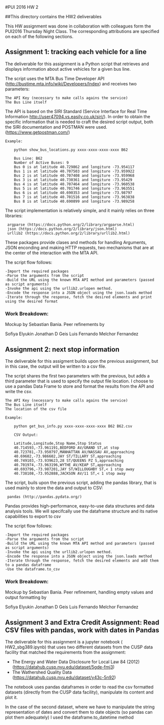 #PUI 2016 HW 2

##This directory contains the HW2 deliverables

This HW assignment was done in collaboration with colleagues form the PUI2016 Thursday Night Class.
The corresponding attributions are specified on each of the following sections.

## Assignment 1:  tracking each vehicle for a line

The deliverable for this assignment is a Python script that retrieves and displays information about active vehicles for a given bus line.

The script uses the MTA Bus Time Developer API (http://bustime.mta.info/wiki/Developers/Index) and receives two parameters:

    The API Key (necessary to make calls agains the service)
    The Bus Line itself

The API is based on the SIRI Standard (Service Interface for Real Time Information http://user47094.vs.easily.co.uk/siri/).
In order to obtain the specific information that is needed to craft the desired script output, both the SIRI documentation and POSTMAN were used. (https://www.getpostman.com/)
    
    Example:
    
        python show_bus_locations.py xxxx-xxxx-xxxx-xxxx B62
        
        Bus Line: B62
        Number of Active Buses: 9
        Bus 0 is at latitude 40.729862 and longiture -73.954117
        Bus 1 is at latitude 40.707503 and longiture -73.959922
        Bus 2 is at latitude 40.707408 and longiture -73.959968
        Bus 3 is at latitude 40.730361 and longiture -73.95429
        Bus 4 is at latitude 40.707464 and longiture -73.960538
        Bus 5 is at latitude 40.701746 and longiture -73.963551
        Bus 6 is at latitude 40.690353 and longiture -73.98797
        Bus 7 is at latitude 40.701516 and longiture -73.963838
        Bus 8 is at latitude 40.690899 and longiture -73.989258

The script implementation is relatively simple, and it mainly relies on three libraries:

     argparse (https://docs.python.org/2/library/argparse.html)
     json (https://docs.python.org/2/library/json.html)
     urllib2 (https://docs.python.org/2/library/urllib2.html)
    
These packages provide clases and methods for handling Arguments, JSON enconding and making HTTP requests, two mechanisms that are  at the center of the interaction with the MTA API.

The script flow follows:

    -Import the required packages
    -Parse the arguments from the script
    -Build the URL using the known MTA API method and parameters (passed as script arguments)
    -Invoke the api using the urllib2.urlopen method.
    -Encode the response into a JSON object using the json.loads method
    -Iterate through the response, fetch the desired elements and print using the desired format
    
### Work Breakdown: 

Mockup by Sebastian Bania. Peer refinements by 

Sofiya Elyukin
Jonathan D Geis
Luis Fernando Melchor Fernandez

## Assignment 2: next stop information

The deliverable for this assigment builds upon the previous assignment, but in this case, the output will be written to a csv file.

The script shares the first two parameters with the previous, but adds a third parameter that is used to specify the output file location.
I choose to use a pandas Data Frame to store and format the results from the API and write the csv.

    The API Key (necessary to make calls agains the service)
    The Bus Line itself
    The location of the csv file
    
    Example: 
    
        python get_bus_info.py xxxx-xxxx-xxxx-xxxx B62 B62.csv
        
        CSV Output:
        
        Latitude,Longitude,Stop Name,Stop Status
        40.714593,-73.961191,BEDFORD AV/GRAND ST,at stop
        40.723781,-73.950797,MANHATTAN AV/NASSAU AV,approaching
        40.69602,-73.986602,JAY ST/TILLARY ST,approaching
        40.749103,-73.939623,28 ST/QUEENS PZ S,approaching
        40.701974,-73.963196,WYTHE AV/KEAP ST,approaching
        40.693796,-73.987201,JAY ST/WILLOUGHBY ST,< 1 stop away
        40.738108,-73.952888,JACKSON AV/11 ST,< 1 stop away

The script, buils upon the previous script, adding the pandas library, that is used mainly to store the data and output to CSV:

     pandas (http://pandas.pydata.org/)
    
Pandas provides high-performance, easy-to-use data structures and data analysis tools. We will specifcally use the dataframe structure and its native capabilities to export to csv

The script flow follows:

    -Import the required packages
    -Parse the arguments from the script
    -Build the URL using the known MTA API method and parameters (passed as script arguments)
    -Invoke the api using the urllib2.urlopen method.
    -Encode the response into a JSON object using the json.loads method
    -Iterate through the response, fetch the desired elements and add them to a pandas dataframe
    -Use the dataframe.to_csv
    
### Work Breakdown:

Mockup by Sebastian Bania. Peer refinement, handling empty values and output formatting by 

Sofiya Elyukin
Jonathan D Geis
Luis Fernando Melchor Fernandez

## Assignment 3 and Extra Credit Assignment: Read CSV files with pandas, work with dates in Pandas

The deliverable for this assignment is a jupyter notebook ( HW2_sbg389.ipynb) that uses two different datasets from the CUSP data facility that matched the requirements from the assignment:

- The Energy and Water Data Disclosure for Local Law 84 (2012) (https://datahub.cusp.nyu.edu/dataset/5gde-fmj3)
- The Wathershed Quality Data (https://datahub.cusp.nyu.edu/dataset/y43c-5n92)

The notebook uses pandas dataframes in order to read the csv formatted datasets (directly from the CUSP data facility), manipulate its content and plot it.

In the case of the second dataset, where we have to manipulate the string representation of dates and convert them to date objects (so pandas can plot them adequately) I used the dataframe.to_datetime method

